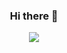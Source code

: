 <h3 align="center">Hi there 👋</h3>

<p align="center">
  <img align="center" src="https://github-readme-stats.vercel.app/api/?username=developStorm&show_icons=true">
</p>

